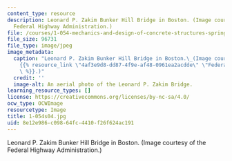 ```yaml
---
content_type: resource
description: Leonard P. Zakim Bunker Hill Bridge in Boston. (Image courtesy of the
  Federal Highway Administration.)
file: /courses/1-054-mechanics-and-design-of-concrete-structures-spring-2004/8e12e986c09864fc4410f26f624ac191_1-054s04.jpg
file_size: 96731
file_type: image/jpeg
image_metadata:
  caption: "Leonard P. Zakim Bunker Hill Bridge in Boston.\_(Image courtesy of the\_\
    {{% resource_link \"4af3e9d8-dd87-4f9e-af48-0961ea2acdde\" \"Federal Highway Administration\"\
    \ %}}.)"
  credit: ''
  image-alt: An aerial photo of the Leonard P. Zakim Bridge.
learning_resource_types: []
license: https://creativecommons.org/licenses/by-nc-sa/4.0/
ocw_type: OCWImage
resourcetype: Image
title: 1-054s04.jpg
uid: 8e12e986-c098-64fc-4410-f26f624ac191
---
```

Leonard P. Zakim Bunker Hill Bridge in Boston. (Image courtesy of the Federal Highway Administration.)